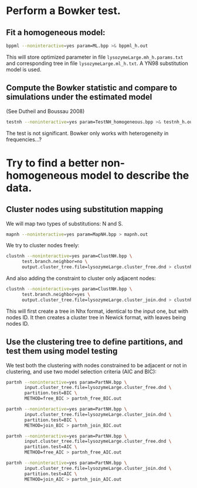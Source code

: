 # Perform a Bowker test.

## Fit a homogeneous model:
  
```bash   
bppml --noninteractive=yes param=ML.bpp >& bppml_h.out
```
     
This will store optimized parameter in file `lysozymeLarge.mh_h.params.txt`
and corresponding tree in file `lysozymeLarge.ml_h.txt`.
A YN98 substitution model is used.

## Compute the Bowker statistic and compare to simulations under the estimated model

(See Dutheil and Boussau 2008)

```bash
testnh --noninteractive=yes param=TestNH_homogeneous.bpp >& testnh_h.out
```

The test is not significant. Bowker only works with heterogeneity in frequencies...?

# Try to find a better non-homogeneous model to describe the data.

## Cluster nodes using substitution mapping

We will map two types of substitutions: N and S.

```bash
mapnh --noninteractive=yes param=MapNH.bpp > mapnh.out 
```

We try to cluster nodes freely:

```bash
clustnh --noninteractive=yes param=ClustNH.bpp \
      test.branch.neighbor=no \
      output.cluster_tree.file=lysozymeLarge.cluster_free.dnd > clustnh_free.out
```

And also adding the constraint to cluster only adjacent nodes:

```bash
clustnh --noninteractive=yes param=ClustNH.bpp \
      test.branch.neighbor=yes \
      output.cluster_tree.file=lysozymeLarge.cluster_join.dnd > clustnh_join.out
```

This will first create a tree in Nhx format, identical to the input one, but with
nodes ID. It then creates a cluster tree in Newick format, with leaves being nodes ID.

## Use the clustering tree to define partitions, and test them using model testing

We test both the clustering with nodes constrained to be adjacent or not in clustering,
and use two model selection criteria (AIC and BIC):

```bash     
partnh --noninteractive=yes param=PartNH.bpp \
       input.cluster_tree.file=lysozymeLarge.cluster_free.dnd \
       partition.test=BIC \
       METHOD=free_BIC > partnh_free_BIC.out

partnh --noninteractive=yes param=PartNH.bpp \
       input.cluster_tree.file=lysozymeLarge.cluster_join.dnd \
       partition.test=BIC \
       METHOD=join_BIC > partnh_join_BIC.out

partnh --noninteractive=yes param=PartNH.bpp \
       input.cluster_tree.file=lysozymeLarge.cluster_free.dnd \
       partition.test=AIC \
       METHOD=free_AIC > partnh_free_AIC.out

partnh --noninteractive=yes param=PartNH.bpp \
       input.cluster_tree.file=lysozymeLarge.cluster_join.dnd \
       partition.test=AIC \
       METHOD=join_AIC > partnh_join_AIC.out
```
